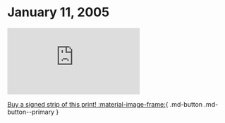 # January 11, 2005

![](https://www.achewood.com/comic.php?date=01112005)

[Buy a signed strip of this print! :material-image-frame:](https://achewood-holiday-pop-up.myshopify.com/products/strip#01112005){ .md-button .md-button--primary }

